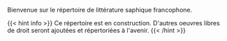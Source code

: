 

Bienvenue sur le répertoire de littérature saphique francophone.

{{< hint info >}}
Ce répertoire est en construction. D'autres oeuvres libres de droit seront ajoutées et répertoriées à l'avenir.
{{< /hint >}}
